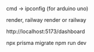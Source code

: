 
cmd -> ipconfig (for arduino uno)

render, railway 
render or railway 

http://localhost:5173/dashboard 

npx prisma migrate
npm run dev
